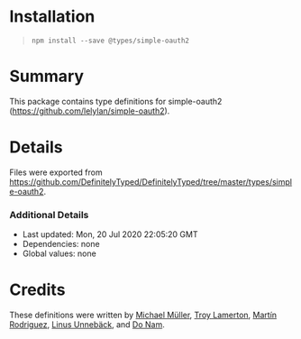 # Installation
> `npm install --save @types/simple-oauth2`

# Summary
This package contains type definitions for simple-oauth2 (https://github.com/lelylan/simple-oauth2).

# Details
Files were exported from https://github.com/DefinitelyTyped/DefinitelyTyped/tree/master/types/simple-oauth2.

### Additional Details
 * Last updated: Mon, 20 Jul 2020 22:05:20 GMT
 * Dependencies: none
 * Global values: none

# Credits
These definitions were written by [Michael Müller](https://github.com/mad-mike), [Troy Lamerton](https://github.com/troy-lamerton), [Martín Rodriguez](https://github.com/netux), [Linus Unnebäck](https://github.com/LinusU), and [Do Nam](https://github.com/namdien177).
